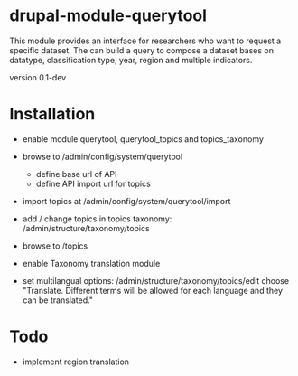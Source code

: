 # drupal-module-querytool
This module provides an interface for researchers who want to request a specific dataset.
The can build a query to compose a dataset bases on datatype, classification type, year, region and multiple indicators.


version 0.1-dev

# Installation
- enable module querytool, querytool_topics and topics_taxonomy
- browse to /admin/config/system/querytool
    - define base url of API
    - define API import url for topics
- import topics at /admin/config/system/querytool/import
- add / change topics in topics taxonomy: /admin/structure/taxonomy/topics
- browse to /topics

- enable Taxonomy translation module
- set multilangual options: /admin/structure/taxonomy/topics/edit choose  "Translate. Different terms will be allowed for each language and they can be translated."

# Todo

- implement region translation